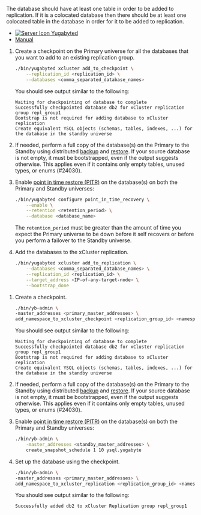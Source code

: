 <!--
+++
private = true
+++
-->

The database should have at least one table in order to be added to replication. If it is a colocated database then there should be at least one colocated table in the database in order for it to be added to replication.

<ul class="nav nav-tabs-alt nav-tabs-yb custom-tabs">
  <li>
    <a href="#yugabyted-add-db" class="nav-link active" id="yugabyted-add-db-tab" data-bs-toggle="tab"
      role="tab" aria-controls="yugabyted-add-db" aria-selected="true">
      <img src="/icons/database.svg" alt="Server Icon">
      Yugabyted
    </a>
  </li>
  <li>
    <a href="#local-add-db" class="nav-link" id="local-add-db-tab" data-bs-toggle="tab"
      role="tab" aria-controls="local-add-db" aria-selected="false">
      <i class="icon-shell"></i>
      Manual
    </a>
  </li>
</ul>
<div class="tab-content">
  <div id="yugabyted-add-db" class="tab-pane fade show active" role="tabpanel" aria-labelledby="yugabyted-add-db-tab">

<!-- YugabyteD Add DB -->
1. Create a checkpoint on the Primary universe for all the databases that you want to add to an existing replication group.

    ```sh
    ./bin/yugabyted xcluster add_to_checkpoint \
        --replication_id <replication_id> \
        --databases <comma_separated_database_names>
    ```

    You should see output similar to the following:

    ```output
    Waiting for checkpointing of database to complete
    Successfully checkpointed database db2 for xCluster replication group repl_group1
    Bootstrap is not required for adding database to xCluster replication
    Create equivalent YSQL objects (schemas, tables, indexes, ...) for the database in the standby universe
    ```

1. If needed, perform a full copy of the database(s) on the Primary to the Standby using distributed [backup](../../../../reference/configuration/yugabyted/#backup) and [restore](../../../../reference/configuration/yugabyted/#restore). If your source database is not empty, it must be bootstrapped, even if the output suggests otherwise. This applies even if it contains only empty tables, unused types, or enums (#24030).

1. Enable [point in time restore (PITR)](../../../../manage/backup-restore/point-in-time-recovery/) on the database(s) on both the Primary and Standby universes:

    ```sh
    ./bin/yugabyted configure point_in_time_recovery \
        --enable \
        --retention <retention_period> \
        --database <database_name>
    ```

    The `retention_period` must be greater than the amount of time you expect the Primary universe to be down before it self recovers or before you perform a failover to the Standby universe.

1. Add the databases to the xCluster replication.

    ```sh
    ./bin/yugabyted xcluster add_to_replication \
        --databases <comma_separated_database_names> \
        --replication_id <replication_id> \
        --target_address <IP-of-any-target-node> \
        --bootstrap_done
    ```

  </div>

  <div id="local-add-db" class="tab-pane fade " role="tabpanel" aria-labelledby="local-add-db-tab">

<!-- Manual Add DB -->

1. Create a checkpoint.

    ```sh
    ./bin/yb-admin \
    -master_addresses <primary_master_addresses> \
    add_namespace_to_xcluster_checkpoint <replication_group_id> <namespace_name>
    ```

    You should see output similar to the following:

    ```output
    Waiting for checkpointing of database to complete
    Successfully checkpointed database db2 for xCluster replication group repl_group1
    Bootstrap is not required for adding database to xCluster replication
    Create equivalent YSQL objects (schemas, tables, indexes, ...) for the database in the standby universe
    ```

1. If needed, perform a full copy of the database(s) on the Primary to the Standby using distributed [backup](../../../../reference/configuration/yugabyted/#backup) and [restore](../../../../reference/configuration/yugabyted/#restore). If your source database is not empty, it must be bootstrapped, even if the output suggests otherwise. This applies even if it contains only empty tables, unused types, or enums (#24030).

1. Enable [point in time restore (PITR)](../../../../manage/backup-restore/point-in-time-recovery/) on the database(s) on both the Primary and Standby universes:

    ```sh
    ./bin/yb-admin \
        -master_addresses <standby_master_addresses> \
        create_snapshot_schedule 1 10 ysql.yugabyte
    ```

1. Set up the database using the checkpoint.

    ```sh
    ./bin/yb-admin \
    -master_addresses <primary_master_addresses> \
    add_namespace_to_xcluster_replication <replication_group_id> <namespace_name> <standby_master_addresses>
    ```

    You should see output similar to the following:

    ```output
    Successfully added db2 to xCluster Replication group repl_group1
    ```

  </div>
</div>
